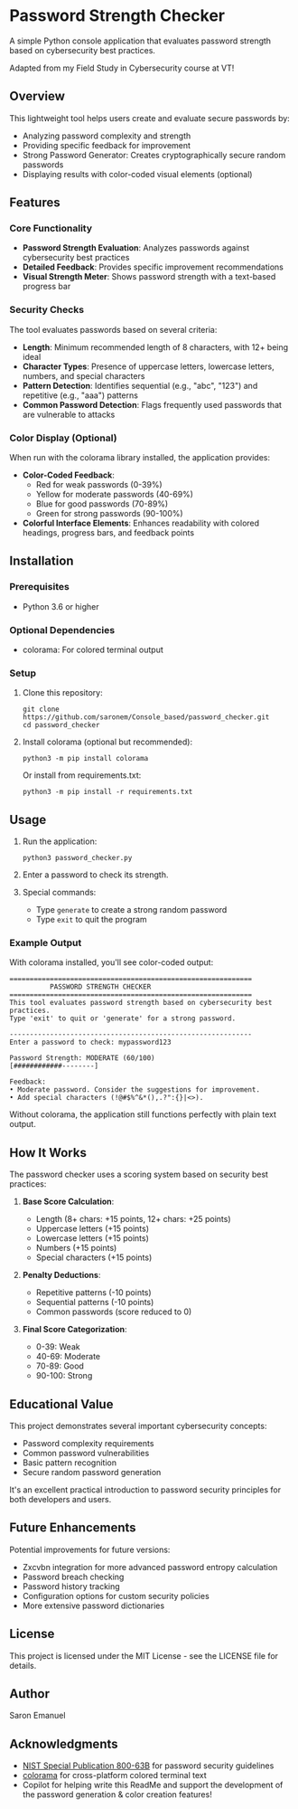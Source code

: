 # Password Strength Checker

A simple Python console application that evaluates password strength based on cybersecurity best practices.

Adapted from my Field Study in Cybersecurity course at VT!

## Overview

This lightweight tool helps users create and evaluate secure passwords by:
- Analyzing password complexity and strength
- Providing specific feedback for improvement
- Strong Password Generator: Creates cryptographically secure random passwords
- Displaying results with color-coded visual elements (optional)

## Features

### Core Functionality

- **Password Strength Evaluation**: Analyzes passwords against cybersecurity best practices
- **Detailed Feedback**: Provides specific improvement recommendations
- **Visual Strength Meter**: Shows password strength with a text-based progress bar

### Security Checks

The tool evaluates passwords based on several criteria:

- **Length**: Minimum recommended length of 8 characters, with 12+ being ideal
- **Character Types**: Presence of uppercase letters, lowercase letters, numbers, and special characters
- **Pattern Detection**: Identifies sequential (e.g., "abc", "123") and repetitive (e.g., "aaa") patterns
- **Common Password Detection**: Flags frequently used passwords that are vulnerable to attacks

### Color Display (Optional)

When run with the colorama library installed, the application provides:

- **Color-Coded Feedback**: 
  - Red for weak passwords (0-39%)
  - Yellow for moderate passwords (40-69%)
  - Blue for good passwords (70-89%)
  - Green for strong passwords (90-100%)
- **Colorful Interface Elements**: Enhances readability with colored headings, progress bars, and feedback points

## Installation

### Prerequisites
- Python 3.6 or higher

### Optional Dependencies
- colorama: For colored terminal output

### Setup
1. Clone this repository:
   ```
   git clone https://github.com/saronem/Console_based/password_checker.git
   cd password_checker
   ```

2. Install colorama (optional but recommended):
   ```
   python3 -m pip install colorama
   ```
   
   Or install from requirements.txt:
   ```
   python3 -m pip install -r requirements.txt
   ```

## Usage

1. Run the application:
   ```
   python3 password_checker.py
   ```

2. Enter a password to check its strength.

3. Special commands:
   - Type `generate` to create a strong random password
   - Type `exit` to quit the program

### Example Output

With colorama installed, you'll see color-coded output:

```
============================================================
          PASSWORD STRENGTH CHECKER
============================================================
This tool evaluates password strength based on cybersecurity best practices.
Type 'exit' to quit or 'generate' for a strong password.

------------------------------------------------------------
Enter a password to check: mypassword123

Password Strength: MODERATE (60/100)
[############--------]

Feedback:
• Moderate password. Consider the suggestions for improvement.
• Add special characters (!@#$%^&*(),.?":{}|<>).
```

Without colorama, the application still functions perfectly with plain text output.

## How It Works

The password checker uses a scoring system based on security best practices:

1. **Base Score Calculation**:
   - Length (8+ chars: +15 points, 12+ chars: +25 points)
   - Uppercase letters (+15 points)
   - Lowercase letters (+15 points)
   - Numbers (+15 points)
   - Special characters (+15 points)

2. **Penalty Deductions**:
   - Repetitive patterns (-10 points)
   - Sequential patterns (-10 points)
   - Common passwords (score reduced to 0)

3. **Final Score Categorization**:
   - 0-39: Weak
   - 40-69: Moderate
   - 70-89: Good
   - 90-100: Strong

## Educational Value

This project demonstrates several important cybersecurity concepts:
- Password complexity requirements
- Common password vulnerabilities
- Basic pattern recognition
- Secure random password generation

It's an excellent practical introduction to password security principles for both developers and users.

## Future Enhancements

Potential improvements for future versions:
- Zxcvbn integration for more advanced password entropy calculation
- Password breach checking
- Password history tracking
- Configuration options for custom security policies
- More extensive password dictionaries

## License

This project is licensed under the MIT License - see the LICENSE file for details.

## Author

Saron Emanuel

## Acknowledgments

- [NIST Special Publication 800-63B](https://pages.nist.gov/800-63-3/sp800-63b.html) for password security guidelines
- [colorama](https://pypi.org/project/colorama/) for cross-platform colored terminal text
- Copilot for helping write this ReadMe and support the development of the password generation & color creation features!
